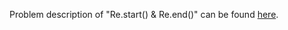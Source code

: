 Problem description of "Re.start() & Re.end()" can be found [here](https://www.hackerrank.com/challenges/re-start-re-end/problem?isFullScreen=true).
